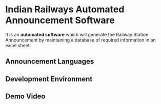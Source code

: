 # Indian Railways Automated Announcement Software

It is an **automated software** which will generate the Railway Station Announcement by maintaining a database of required information in an excel sheet.

## Announcement Languages 

## Development Environment

## Demo Video
